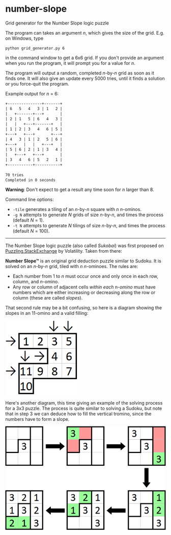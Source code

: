 # number-slope
Grid generator for the Number Slope logic puzzle

The program can takes an argument *n*, which gives the size of the grid. E.g. on Windows, type

    python grid_generator.py 6

in the command window to get a 6x6 grid. If you don't provide an argument when you run the program, it will prompt you for a value for *n*.

The program will output a random, completed *n*-by-*n* grid as soon as it finds one. It will also give an update every 5000 tries, until it finds a solution or you force-quit the program.

Example output for *n* = 6:

    +---------------+-------+
    | 6   5   4   3 | 1   2 |
    |   +-------+---+       |
    | 2 | 1   5 | 6   4   3 |
    |   |   +---+-------+   |
    | 1 | 2 | 3   4   6 | 5 |
    +---+   +---+       +---+
    | 4   3 | 1 | 2   5 | 6 |
    +---+   |   |   +---+   |
    | 5 | 6 | 2 | 1 | 3   4 |
    |   +---+   +---+       |
    | 3   4   6 | 5   2   1 |
    +-----------+-----------+

    70 tries
    Completed in 0 seconds

**Warning**: Don't expect to get a result any time soon for *n* larger than 8.

Command line options:
 - `-tile` generates a tiling of an *n*-by-*n* square with *n* *n*-ominos.
 - `-g N` attempts to generate *N* grids of size *n*-by-*n*, and times the process (default *N* = 1).
 - `-t N` attempts to generate *N* tilings of size *n*-by-*n*, and times the process (default *N* = 100).

---

The Number Slope logic puzzle (also called *Sukobai*) was first proposed on [Puzzling.StackExchange](http://puzzling.stackexchange.com/questions/47723/introducing-number-slope) by Volatility. Taken from there:

**Number Slope™** is an original grid deduction puzzle similar to Sudoku. It is solved on an *n*-by-*n* grid, tiled with *n* *n*-ominoes. The rules are:

 - Each number from 1 to *n* must occur once and only once in each row, column, and *n*-omino.
 - Any row or column of adjacent cells *within each* n-*omino* must have numbers which are either increasing or decreasing along the row or column (these are called *slopes*).

That second rule may be a bit confusing, so here is a diagram showing the slopes in an 11-omino and a valid filling:

![slopes](/slope_diagram.png)

Here's another diagram, this time giving an example of the solving process for a 3x3 puzzle. The process is quite similar to solving a Sudoku, but note that in step 3 we can deduce how to fill the vertical tromino, since the numbers have to form a slope.

![solution](/solution_diagram.png)
